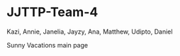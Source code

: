 # JJTTP-Team-4
Kazi, Annie, Janelia, Jayzy, Ana, Matthew, Udipto, Daniel

Sunny Vacations main page
